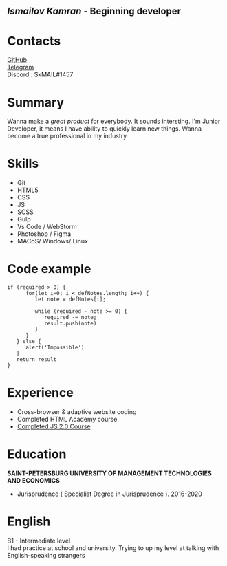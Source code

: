 ## *Ismailov Kamran* - Beginning developer

# Contacts
  [GitHub](https://github.com/SkMAIL13)  
  [Telegram](https://t.me/kamranspb)  
  Discord : SkMAIL#1457
  
# Summary

Wanna make a _great product_ for everybody. It sounds intersting. I'm Junior Developer, it means I have ability to quickly learn new things. Wanna become a true professional in my industry

# Skills
 
- Git
- HTML5
- CSS
- JS
- SCSS
- Gulp
- Vs Code / WebStorm
- Photoshop / Figma
- MACoS/ Windows/ Linux

# Code example

```
if (required > 0) {
      for(let i=0; i < defNotes.length; i++) {
         let note = defNotes[i];

         while (required - note >= 0) {
            required -= note;
            result.push(note)
         }
      }
   } else {
      alert('Impossible')
   }
   return result
}

```

# Experience 

- Cross-browser & adaptive website coding
- Сompleted HTML Academy course
- [Completed JS 2.0 Course](https://github.com/SkMAIL13/JS-2.0)

# Education

**SAINT-PETERSBURG UNIVERSITY OF MANAGEMENT TECHNOLOGIES AND ECONOMICS**
  - Jurisprudence ( Specialist Degree in Jurisprudence ). 2016-2020

# English

B1 - Intermediate level  
I had practice at school and university. Trying to up my level at talking with English-speaking strangers 
